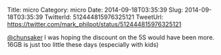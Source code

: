 Title: micro
Category: micro
Date: 2014-09-18T03:35:39
Slug: 2014-09-18T03:35:39
TwitterId: 512444815976325121
TweetUrl: https://twitter.com/mark_philpot/status/512444815976325121

[@chunsaker](https://twitter.com/chunsaker) I was hoping the discount on the 5S would have been more.  16GB is just too little these days (especially with kids)